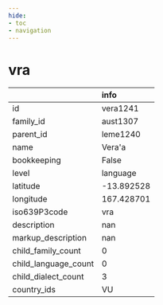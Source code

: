 ```yaml
---
hide:
- toc
- navigation
---
```

# vra
|                      | info       |
|:---------------------|:-----------|
| id                   | vera1241   |
| family_id            | aust1307   |
| parent_id            | leme1240   |
| name                 | Vera'a     |
| bookkeeping          | False      |
| level                | language   |
| latitude             | -13.892528 |
| longitude            | 167.428701 |
| iso639P3code         | vra        |
| description          | nan        |
| markup_description   | nan        |
| child_family_count   | 0          |
| child_language_count | 0          |
| child_dialect_count  | 3          |
| country_ids          | VU         |